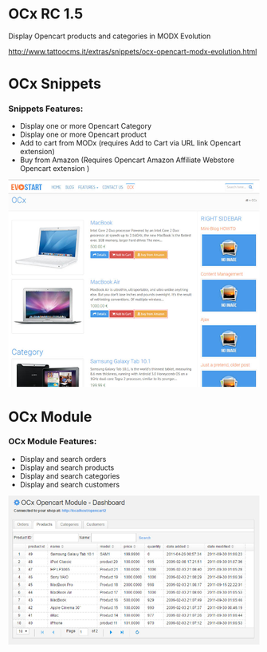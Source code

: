 # OCx RC 1.5 
Display Opencart products and categories in MODX Evolution

http://www.tattoocms.it/extras/snippets/ocx-opencart-modx-evolution.html

# OCx Snippets 

### Snippets Features:

* Display one or more Opencart Category
* Display one or more Opencart product
* Add to cart from MODx (requires Add to Cart via URL link Opencart extension)
* Buy from Amazon (Requires Opencart Amazon Affiliate Webstore Opencart extension )

![ocx](https://raw.githubusercontent.com/Nicola1971/training-materials/master/Images/ocx/ocx-demo1-s.jpg)

# OCx Module

###  OCx Module Features:

* Display and search orders
* Display and search products
* Display and search categories
* Display and search customers

![ocx](https://raw.githubusercontent.com/Nicola1971/training-materials/master/Images/ocx/ocx-module-products.jpg)



